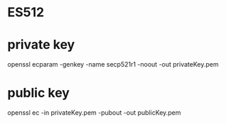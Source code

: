 # ES512

# private key

openssl ecparam -genkey -name secp521r1 -noout -out privateKey.pem

# public key

openssl ec -in privateKey.pem -pubout -out publicKey.pem
